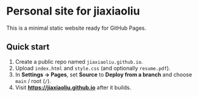 # Personal site for jiaxiaoliu

This is a minimal static website ready for GitHub Pages.

## Quick start
1. Create a public repo named `jiaxiaoliu.github.io`.
2. Upload `index.html` and `style.css` (and optionally `resume.pdf`).
3. In **Settings → Pages**, set **Source** to **Deploy from a branch** and choose `main` / root (`/`).
4. Visit **https://jiaxiaoliu.github.io** after it builds.
